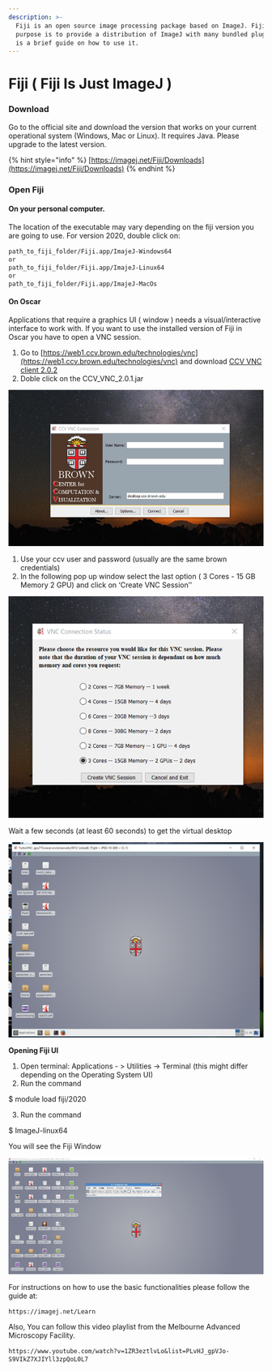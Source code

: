 ```yaml
---
description: >-
  Fiji is an open source image processing package based on ImageJ. Fiji's main
  purpose is to provide a distribution of ImageJ with many bundled plugins. This
  is a brief guide on how to use it.
---
```


# Fiji \( Fiji Is Just ImageJ \)

### Download

Go to the official site and download the version that works on your current operational system \(Windows, Mac or Linux\). It requires Java. Please upgrade to the latest version.

{% hint style="info" %}
[https://imagej.net/Fiji/Downloads](https://imagej.net/Fiji/Downloads)
{% endhint %}

#### 

### Open Fiji

#### On your personal computer.

The location of the executable may vary depending on the fiji version you are going to use. For version 2020, double click on:



```text
path_to_fiji_folder/Fiji.app/ImajeJ-Windows64
or
path_to_fiji_folder/Fiji.app/ImajeJ-Linux64
or
path_to_fiji_folder/Fiji.app/ImajeJ-MacOs
```

#### On Oscar

Applications that require a graphics UI  \( window  \) needs a visual/interactive interface to work with. If you want to use the installed version of Fiji in Oscar you have to open a VNC session.

1.  Go to [https://web1.ccv.brown.edu/technologies/vnc](https://web1.ccv.brown.edu/technologies/vnc) and download [CCV VNC client 2.0.2](https://brownbox.brown.edu/download.php?hash=fe8b9a93)
2. Doble click on the CCV\_VNC\_2.0.1.jar

![](../../.gitbook/assets/0.png)

1. Use your ccv user and password \(usually are the same brown credentials\)
2. In the following pop up window select the last option \( 3 Cores - 15 GB Memory 2 GPU\) and click on ‘Create VNC Session’’

![](../../.gitbook/assets/1.png)

 Wait a few seconds \(at least 60 seconds\) to get the virtual desktop

![](../../.gitbook/assets/2.png)

**Opening Fiji UI**

1. Open terminal: Applications - &gt; Utilities -&gt; Terminal \(this might differ depending on the Operating System UI\)
2. Run the command

$ module load fiji/2020

  3. Run the command

$ ImageJ-linux64

You will see the Fiji Window

![](../../.gitbook/assets/image%20%2827%29.png)

For instructions on how to use the basic functionalities please follow the guide at:

```text
https://imagej.net/Learn
```

Also, You can follow this video playlist from the Melbourne Advanced Microscopy Facility.



```text
https://www.youtube.com/watch?v=1ZR3eztlvLo&list=PLvHJ_gpVJo-S9VIkZ7XJIYll3zpQoL0L7
```

